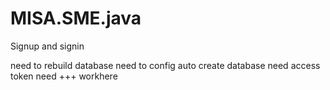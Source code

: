 # MISA.SME.java

Signup and signin

need to rebuild database
need to config auto create database
need access token
need +++
workhere